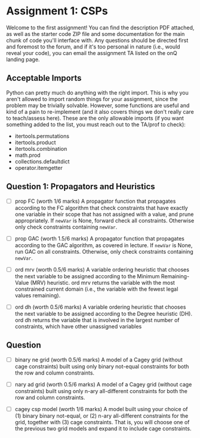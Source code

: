 # Assignment 1: CSPs


Welcome to the first assignment! You can find the description PDF attached, as well as the starter code ZIP file and some documentation for the main chunk of code you'll interface with. Any questions should be directed first and foremost to the forum, and if it's too personal in nature (i.e., would reveal your code), you can email the assignment TA listed on the onQ landing page.

## Acceptable Imports
Python can pretty much do anything with the right import. This is why you aren't allowed to import random things for your assignment, since the problem may be trivially solvable. However, some functions are useful and kind of a pain to re-implement (and it also covers things we don't really care to teach/assess here). These are the only allowable imports (if you want something added to the list, you must reach out to the TA/prof to check):

- itertools.permutations
- itertools.product
- itertools.combination
- math.prod
- collections.defaultdict
- operator.itemgetter

## Question 1: Propagators and Heuristics

- [ ] prop FC (worth 1/6 marks)
A propagator function that propagates according to the FC algorithm that check constraints that have exactly one variable in their scope that has not assigned with a value, and prune appropriately. If `newVar` is None, forward check all constraints. Otherwise only check constraints containing `newVar`.

- [ ] prop GAC (worth 1.5/6 marks)
A propagator function that propagates according to the GAC algorithm, as covered in lecture. If `newVar` is None, run GAC on all constraints. Otherwise, only check constraints containing `newVar`.

- [ ] ord mrv (worth 0.5/6 marks)
A variable ordering heuristic that chooses the next variable to be assigned according to the Minimum Remaining-Value (MRV) heuristic. ord mrv returns the variable with the most constrained current domain (i.e., the variable with the fewest legal values remaining).

- [ ] ord dh (worth 0.5/6 marks)
A variable ordering heuristic that chooses the next variable to be assigned according to the Degree heuristic (DH). ord dh returns the variable that is involved in the largest number of constraints, which have other unassigned variables

## Question
- [ ] binary ne grid (worth 0.5/6 marks)
A model of a Cagey grid (without cage constraints) built using only binary not-equal constraints for both the row and column constraints.

- [ ] nary ad grid (worth 0.5/6 marks)
A model of a Cagey grid (without cage constraints) built using only n-ary all-different constraints for both the row and column constraints.

- [ ] cagey csp model (worth 1/6 marks)
A model built using your choice of (1) binary binary not-equal, or (2) n-ary all-different constraints for the grid, together with (3) cage constraints. That is, you will choose one of the previous two grid models and expand it to include cage constraints.
